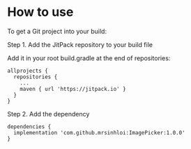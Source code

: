 # How to use
To get a Git project into your build:

Step 1. Add the JitPack repository to your build file

Add it in your root build.gradle at the end of repositories:
```
allprojects {
  repositories {
    ...
    maven { url 'https://jitpack.io' }
  }
}
```
  
Step 2. Add the dependency
```
dependencies {
  implementation 'com.github.mrsinhloi:ImagePicker:1.0.0'
}
```
